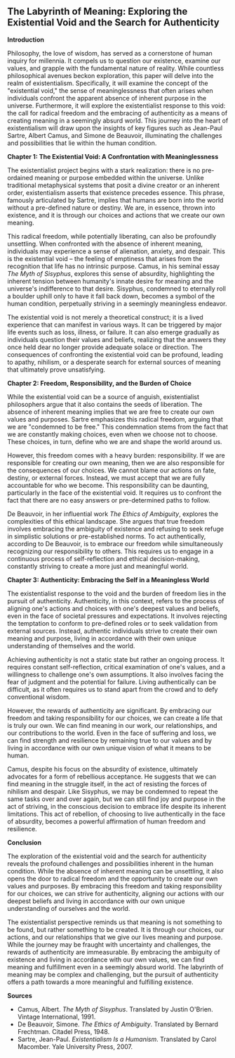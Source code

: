 ## The Labyrinth of Meaning: Exploring the Existential Void and the Search for Authenticity

**Introduction**

Philosophy, the love of wisdom, has served as a cornerstone of human inquiry for millennia. It compels us to question our existence, examine our values, and grapple with the fundamental nature of reality. While countless philosophical avenues beckon exploration, this paper will delve into the realm of existentialism. Specifically, it will examine the concept of the "existential void," the sense of meaninglessness that often arises when individuals confront the apparent absence of inherent purpose in the universe. Furthermore, it will explore the existentialist response to this void: the call for radical freedom and the embracing of authenticity as a means of creating meaning in a seemingly absurd world. This journey into the heart of existentialism will draw upon the insights of key figures such as Jean-Paul Sartre, Albert Camus, and Simone de Beauvoir, illuminating the challenges and possibilities that lie within the human condition.

**Chapter 1: The Existential Void: A Confrontation with Meaninglessness**

The existentialist project begins with a stark realization: there is no pre-ordained meaning or purpose embedded within the universe. Unlike traditional metaphysical systems that posit a divine creator or an inherent order, existentialism asserts that existence precedes essence. This phrase, famously articulated by Sartre, implies that humans are born into the world without a pre-defined nature or destiny. We are, in essence, thrown into existence, and it is through our choices and actions that we create our own meaning.

This radical freedom, while potentially liberating, can also be profoundly unsettling. When confronted with the absence of inherent meaning, individuals may experience a sense of alienation, anxiety, and despair. This is the existential void – the feeling of emptiness that arises from the recognition that life has no intrinsic purpose. Camus, in his seminal essay *The Myth of Sisyphus*, explores this sense of absurdity, highlighting the inherent tension between humanity's innate desire for meaning and the universe's indifference to that desire. Sisyphus, condemned to eternally roll a boulder uphill only to have it fall back down, becomes a symbol of the human condition, perpetually striving in a seemingly meaningless endeavor.

The existential void is not merely a theoretical construct; it is a lived experience that can manifest in various ways. It can be triggered by major life events such as loss, illness, or failure. It can also emerge gradually as individuals question their values and beliefs, realizing that the answers they once held dear no longer provide adequate solace or direction. The consequences of confronting the existential void can be profound, leading to apathy, nihilism, or a desperate search for external sources of meaning that ultimately prove unsatisfying.

**Chapter 2: Freedom, Responsibility, and the Burden of Choice**

While the existential void can be a source of anguish, existentialist philosophers argue that it also contains the seeds of liberation. The absence of inherent meaning implies that we are free to create our own values and purposes. Sartre emphasizes this radical freedom, arguing that we are "condemned to be free." This condemnation stems from the fact that we are constantly making choices, even when we choose not to choose. These choices, in turn, define who we are and shape the world around us.

However, this freedom comes with a heavy burden: responsibility. If we are responsible for creating our own meaning, then we are also responsible for the consequences of our choices. We cannot blame our actions on fate, destiny, or external forces. Instead, we must accept that we are fully accountable for who we become. This responsibility can be daunting, particularly in the face of the existential void. It requires us to confront the fact that there are no easy answers or pre-determined paths to follow.

De Beauvoir, in her influential work *The Ethics of Ambiguity*, explores the complexities of this ethical landscape. She argues that true freedom involves embracing the ambiguity of existence and refusing to seek refuge in simplistic solutions or pre-established norms. To act authentically, according to De Beauvoir, is to embrace our freedom while simultaneously recognizing our responsibility to others. This requires us to engage in a continuous process of self-reflection and ethical decision-making, constantly striving to create a more just and meaningful world.

**Chapter 3: Authenticity: Embracing the Self in a Meaningless World**

The existentialist response to the void and the burden of freedom lies in the pursuit of authenticity. Authenticity, in this context, refers to the process of aligning one's actions and choices with one's deepest values and beliefs, even in the face of societal pressures and expectations. It involves rejecting the temptation to conform to pre-defined roles or to seek validation from external sources. Instead, authentic individuals strive to create their own meaning and purpose, living in accordance with their own unique understanding of themselves and the world.

Achieving authenticity is not a static state but rather an ongoing process. It requires constant self-reflection, critical examination of one's values, and a willingness to challenge one's own assumptions. It also involves facing the fear of judgment and the potential for failure. Living authentically can be difficult, as it often requires us to stand apart from the crowd and to defy conventional wisdom.

However, the rewards of authenticity are significant. By embracing our freedom and taking responsibility for our choices, we can create a life that is truly our own. We can find meaning in our work, our relationships, and our contributions to the world. Even in the face of suffering and loss, we can find strength and resilience by remaining true to our values and by living in accordance with our own unique vision of what it means to be human.

Camus, despite his focus on the absurdity of existence, ultimately advocates for a form of rebellious acceptance. He suggests that we can find meaning in the struggle itself, in the act of resisting the forces of nihilism and despair. Like Sisyphus, we may be condemned to repeat the same tasks over and over again, but we can still find joy and purpose in the act of striving, in the conscious decision to embrace life despite its inherent limitations. This act of rebellion, of choosing to live authentically in the face of absurdity, becomes a powerful affirmation of human freedom and resilience.

**Conclusion**

The exploration of the existential void and the search for authenticity reveals the profound challenges and possibilities inherent in the human condition. While the absence of inherent meaning can be unsettling, it also opens the door to radical freedom and the opportunity to create our own values and purposes. By embracing this freedom and taking responsibility for our choices, we can strive for authenticity, aligning our actions with our deepest beliefs and living in accordance with our own unique understanding of ourselves and the world.

The existentialist perspective reminds us that meaning is not something to be found, but rather something to be created. It is through our choices, our actions, and our relationships that we give our lives meaning and purpose. While the journey may be fraught with uncertainty and challenges, the rewards of authenticity are immeasurable. By embracing the ambiguity of existence and living in accordance with our own values, we can find meaning and fulfillment even in a seemingly absurd world. The labyrinth of meaning may be complex and challenging, but the pursuit of authenticity offers a path towards a more meaningful and fulfilling existence.

**Sources**

*   Camus, Albert. *The Myth of Sisyphus*. Translated by Justin O'Brien. Vintage International, 1991.
*   De Beauvoir, Simone. *The Ethics of Ambiguity*. Translated by Bernard Frechtman. Citadel Press, 1948.
*   Sartre, Jean-Paul. *Existentialism Is a Humanism*. Translated by Carol Macomber. Yale University Press, 2007.
